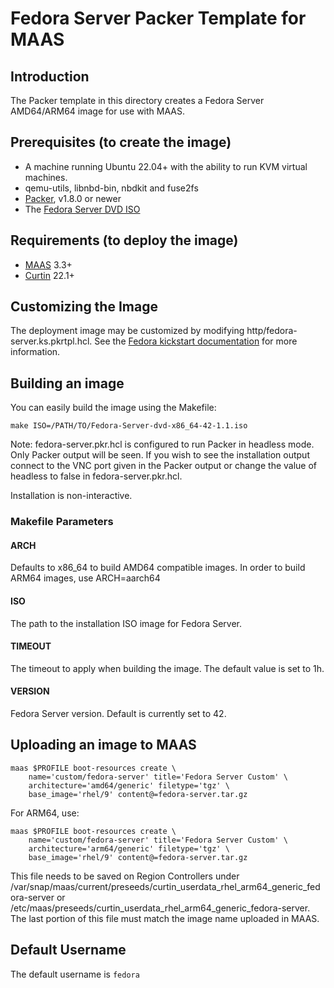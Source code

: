 # Fedora Server Packer Template for MAAS

## Introduction

The Packer template in this directory creates a Fedora Server AMD64/ARM64 image for use with MAAS.

## Prerequisites (to create the image)

* A machine running Ubuntu 22.04+ with the ability to run KVM virtual machines.
* qemu-utils, libnbd-bin, nbdkit and fuse2fs
* [Packer](https://www.packer.io/intro/getting-started/install.html), v1.8.0 or newer
* The [Fedora Server DVD ISO](https://fedoraproject.org/server/download)

## Requirements (to deploy the image)

* [MAAS](https://maas.io) 3.3+
* [Curtin](https://launchpad.net/curtin) 22.1+

## Customizing the Image

The deployment image may be customized by modifying http/fedora-server.ks.pkrtpl.hcl. See the [Fedora kickstart documentation](https://docs.fedoraproject.org/en-US/fedora/f36/install-guide/advanced/Kickstart_Installations/) for more information.

## Building an image

You can easily build the image using the Makefile:

```shell
make ISO=/PATH/TO/Fedora-Server-dvd-x86_64-42-1.1.iso
```

Note: fedora-server.pkr.hcl is configured to run Packer in headless mode. Only Packer
output will be seen. If you wish to see the installation output connect to the
VNC port given in the Packer output or change the value of headless to false in
fedora-server.pkr.hcl.

Installation is non-interactive.

### Makefile Parameters

#### ARCH

Defaults to x86_64 to build AMD64 compatible images. In order to build ARM64 images, use ARCH=aarch64

#### ISO

The path to the installation ISO image for Fedora Server.

#### TIMEOUT

The timeout to apply when building the image. The default value is set to 1h.

#### VERSION

Fedora Server version. Default is currently set to 42. 

## Uploading an image to MAAS

```shell
maas $PROFILE boot-resources create \
    name='custom/fedora-server' title='Fedora Server Custom' \
    architecture='amd64/generic' filetype='tgz' \
    base_image='rhel/9' content@=fedora-server.tar.gz
```

For ARM64, use:

```shell
maas $PROFILE boot-resources create \
    name='custom/fedora-server' title='Fedora Server Custom' \
    architecture='arm64/generic' filetype='tgz' \
    base_image='rhel/9' content@=fedora-server.tar.gz
```

This file needs to be saved on Region Controllers under /var/snap/maas/current/preseeds/curtin_userdata_rhel_arm64_generic_fedora-server or /etc/maas/preseeds/curtin_userdata_rhel_arm64_generic_fedora-server. The last portion of this file must match the image name uploaded in MAAS.

## Default Username

The default username is ```fedora```
